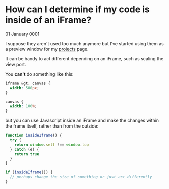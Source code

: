 # How can I determine if my code is inside of an iFrame?
01 January 0001

I suppose they aren&#39;t used too much anymore but I&#39;ve started using them as a preview window for my [projects](/projects) page.

It can be handy to act different depending on an iFrame, such as scaling the view port.

You **can&#39;t** do something like this:

```css
iframe &gt; canvas {
  width: 500px;
}

canvas {
  width: 100%;
}
```

but you can use Javascript inside an iFrame and make the changes within the frame itself, rather than from the outside:

```javascript
function insideIframe() {
  try {
    return window.self !== window.top
  } catch (e) {
    return true
  }
}

if (insideIframe()) {
  // perhaps change the size of something or just act differently
}
```
